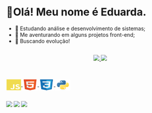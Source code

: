 # 💖Olá! Meu nome é Eduarda.

- 🔭 Estudando análise e desenvolvimento de sistemas;
- 👯 Me aventurando em alguns projetos front-end;
- 🤔 Buscando evolução! 

##

<div align="center">
  <a href="https://github.com/EduardaMatias">
  <img height="180em" src="https://github-readme-stats.vercel.app/api?username=EduardaMatias&show_icons=true&theme=dracula&include_all_commits=true&count_private=true"/>
  <img height="180em" src="https://github-readme-stats.vercel.app/api/top-langs/?username=EduardaMatias&layout=compact&langs_count=7&theme=dracula"/>
</div>
 
##
  
 <div style="display: inline_block"><br>
  <img align="center" alt="Eduarda-JS" height="30" width="40" src="https://raw.githubusercontent.com/devicons/devicon/master/icons/javascript/javascript-plain.svg">
  <img align="center" alt="Eduarda-HTML" height="30" width="40" src="https://raw.githubusercontent.com/devicons/devicon/master/icons/html5/html5-original.svg">
  <img align="center" alt="Eduarda-CSS" height="30" width="40" src="https://raw.githubusercontent.com/devicons/devicon/master/icons/css3/css3-original.svg">
  <img align="center" alt="Eduarda-Python" height="30" width="40" src="https://raw.githubusercontent.com/devicons/devicon/master/icons/python/python-original.svg">
</div>
  
  
 ##
  
  <div> 
  <a href="https://www.instagram.com/arrobaduda/" target="_blank"><img src="https://img.shields.io/badge/-Instagram-%23E4405F?style=for-the-badge&logo=instagram&logoColor=white" target="_blank"></a>
  <a href = "mailto:evcm2003@gmail.com"><img src="https://img.shields.io/badge/-Gmail-%23333?style=for-the-badge&logo=gmail&logoColor=white" target="_blank"></a>
  <a href="https://www.linkedin.com/in/eduarda-matias-8843481b8/" target="_blank"><img src="https://img.shields.io/badge/-LinkedIn-%230077B5?style=for-the-badge&logo=linkedin&logoColor=white" target="_blank"></a> 

